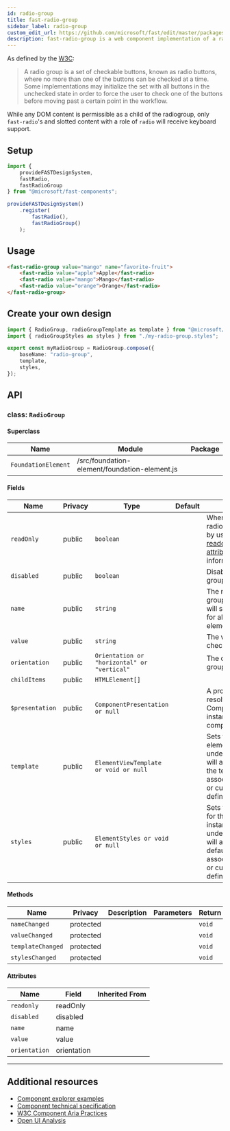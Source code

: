 ```yaml
---
id: radio-group
title: fast-radio-group
sidebar_label: radio-group
custom_edit_url: https://github.com/microsoft/fast/edit/master/packages/web-components/fast-foundation/src/radio-group/README.md
description: fast-radio-group is a web component implementation of a radio-group.
---
```


As defined by the [W3C](https://w3c.github.io/aria-practices/#radiobutton):

> A radio group is a set of checkable buttons, known as radio buttons, where no more than one of the buttons can be checked at a time. Some implementations may initialize the set with all buttons in the unchecked state in order to force the user to check one of the buttons before moving past a certain point in the workflow.

While any DOM content is permissible as a child of the radiogroup, only `fast-radio`'s and slotted content with a role of `radio` will receive keyboard support.

## Setup

```ts
import {
    provideFASTDesignSystem,
    fastRadio,
    fastRadioGroup
} from "@microsoft/fast-components";

provideFASTDesignSystem()
    .register(
        fastRadio(),
        fastRadioGroup()
    );
```

## Usage

```html live
<fast-radio-group value="mango" name="favorite-fruit">
    <fast-radio value="apple">Apple</fast-radio>
    <fast-radio value="mango">Mango</fast-radio>
    <fast-radio value="orange">Orange</fast-radio>
</fast-radio-group>
```

## Create your own design

```ts
import { RadioGroup, radioGroupTemplate as template } from "@microsoft/fast-foundation";
import { radioGroupStyles as styles } from "./my-radio-group.styles";

export const myRadioGroup = RadioGroup.compose({
    baseName: "radio-group",
    template,
    styles,
});
```

## API



### class: `RadioGroup`

#### Superclass

| Name                | Module                                        | Package |
| ------------------- | --------------------------------------------- | ------- |
| `FoundationElement` | /src/foundation-element/foundation-element.js |         |

#### Fields

| Name            | Privacy | Type                                        | Default | Description                                                                                                                                                                                      | Inherited From    |
| --------------- | ------- | ------------------------------------------- | ------- | ------------------------------------------------------------------------------------------------------------------------------------------------------------------------------------------------ | ----------------- |
| `readOnly`      | public  | `boolean`                                   |         | When true, the child radios will be immutable by user interaction. See [readonly HTML attribute](https://developer.mozilla.org/en-US/docs/Web/HTML/Attributes/readonly) for more information. |                   |
| `disabled`      | public  | `boolean`                                   |         | Disables the radio group and child radios.                                                                                                                                                       |                   |
| `name`          | public  | `string`                                    |         | The name of the radio group. Setting this value will set the name value for all child radio elements.                                                                                            |                   |
| `value`         | public  | `string`                                    |         | The value of the checked radio                                                                                                                                                                   |                   |
| `orientation`   | public  | `Orientation or "horizontal" or "vertical"` |         | The orientation of the group                                                                                                                                                                     |                   |
| `childItems`    | public  | `HTMLElement[]`                             |         |                                                                                                                                                                                                  |                   |
| `$presentation` | public  | `ComponentPresentation or null`             |         | A property which resolves the ComponentPresentation instance for the current component.                                                                                                          | FoundationElement |
| `template`      | public  | `ElementViewTemplate or void or null`       |         | Sets the template of the element instance. When undefined, the element will attempt to resolve the template from the associated presentation or custom element definition.                       | FoundationElement |
| `styles`        | public  | `ElementStyles or void or null`             |         | Sets the default styles for the element instance. When undefined, the element will attempt to resolve default styles from the associated presentation or custom element definition.              | FoundationElement |

#### Methods

| Name              | Privacy   | Description | Parameters | Return | Inherited From    |
| ----------------- | --------- | ----------- | ---------- | ------ | ----------------- |
| `nameChanged`     | protected |             |            | `void` |                   |
| `valueChanged`    | protected |             |            | `void` |                   |
| `templateChanged` | protected |             |            | `void` | FoundationElement |
| `stylesChanged`   | protected |             |            | `void` | FoundationElement |

#### Attributes

| Name          | Field       | Inherited From |
| ------------- | ----------- | -------------- |
| `readonly`    | readOnly    |                |
| `disabled`    | disabled    |                |
| `name`        | name        |                |
| `value`       | value       |                |
| `orientation` | orientation |                |

<hr/>


## Additional resources

* [Component explorer examples](https://explore.fast.design/components/fast-radio-group)
* [Component technical specification](https://github.com/microsoft/fast/blob/master/packages/web-components/fast-foundation/src/radio-group/radio-group.spec.md)
* [W3C Component Aria Practices](https://www.w3.org/TR/wai-aria/#radiogroup)
* [Open UI Analysis](https://open-ui.org/components/radio-button.research)